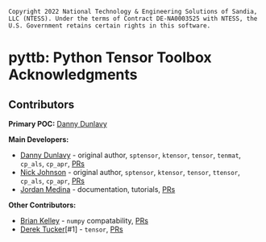 ```
Copyright 2022 National Technology & Engineering Solutions of Sandia,
LLC (NTESS). Under the terms of Contract DE-NA0003525 with NTESS, the
U.S. Government retains certain rights in this software.
```

# pyttb: Python Tensor Toolbox Acknowledgments

## Contributors

**Primary POC:** [Danny Dunlavy](@dmdunla)

**Main Developers:**

- [Danny Dunlavy](@dmdunla) - original author, `sptensor`, `ktensor`, `tensor`, `tenmat`, `cp_als`, `cp_apr`, 
[PRs](https://github.com/sandialabs/pyttb/commits?author=dmdunla) 
- [Nick Johnson](@ntjohnson1) - original author, `sptensor`, `ktensor`, `tensor`, `ttensor`, `cp_als`, `cp_apr`, 
[PRs](https://github.com/sandialabs/pyttb/commits?author=ntjohnson1)
- [Jordan Medina](@DeepBlockDeepak) - documentation, tutorials,
[PRs](https://github.com/sandialabs/pyttb/commits?author=@DeepBlockDeepak)

**Other Contributors:**
- [Brian Kelley](@brian_kelley) - `numpy` compatability, 
[PRs](https://github.com/sandialabs/pyttb/commits?author=brian-kelley)
- [Derek Tucker](@jdtuck)[#1] - `tensor`, 
[PRs](https://github.com/sandialabs/pyttb/commits?author=jdtuck)
